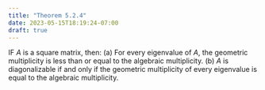 ```yaml
---
title: "Theorem 5.2.4"
date: 2023-05-15T18:19:24-07:00
draft: true
---
```


IF $A$ is a square matrix, then:
(a) For every eigenvalue of $A$, the geometric multiplicity is less than or equal to the algebraic multiplicity.
(b) $A$ is diagonalizable if and only if the geometric multiplicity of every eigenvalue is equal to the algebraic multiplicity.